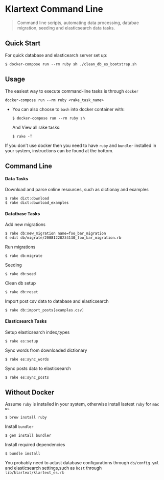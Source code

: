 # Klartext Command Line
> Command line scripts, automating data processing, databae migration, seeding and elasticsearch data tasks.

## Quick Start

For quick database and elasticearch server set up:

    $ docker-compose run --rm ruby sh ./clean_db_es_bootstrap.sh
    
## Usage

The easiest way to execute command-line tasks is through `docker`

    docker-compose run --rm ruby <rake_task_name>

  * You can also choose to `bash` into docker container with:

        $ docker-compose run --rm ruby sh 

    And View all rake tasks:

        $ rake -T
        
If you don't use docker then you need to have `ruby` and `bundler` installed in your system, instructions can be found at the bottom.

## Command Line

#### Data Tasks

Download and parse online resources, such as dictionay and examples

    $ rake dict:download
    $ rake dict:download_examples

#### Datatbase Tasks

Add new migrations

    $ rake db:new_migration name=foo_bar_migration
    $ edit db/migrate/20081220234130_foo_bar_migration.rb
    
Run migrations

    $ rake db:migrate
    
Seeding

    $ rake db:seed
    
Clean db setup
    
    $ rake db:reset
    
Import post csv data to database and elasticsearch

    $ rake db:import_posts[examples.csv]

#### Elasticsearch Tasks

Setup elasticsearch index,types

    $ rake es:setup
    
Sync words from downloaded dictionary

    $ rake es:sync_words
    
Sync posts data to elasticsearch
    
    $ rake es:sync_posts
    
## Without Docker ##

Assume `ruby` is installed in your system, otherwise install lastest `ruby` for `mac os`
    
    $ brew install ruby
    
Install `bundler` 
    
    $ gem install bundler
    
Install required dependencies

    $ bundle install
    
You probably need to adjust database configurations through `db/config.yml` and elasticsearch settings,such as `host` through `lib/klartext/klartext_es.rb`
